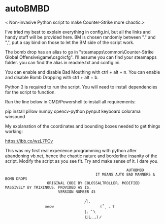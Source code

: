 # autoBMBD
< Non-invasive Python script to make Counter-Strike more chaotic.>


I've tried my best to explain everything in config.ini, but all the links and handy stuff will be provided here.
BM is chosen randomly between "." and ",", put a say bind on those to let the BM side of the script work.

The bomb drop has an alias to go in "steamapps\common\Counter-Strike Global Offensive\game\csgo\cfg". I'll assume you can find your steamapps folder. you can find the alias in readme.txt and config.ini.

You can enable and disable Bad Mouthing with ctrl + alt + n. You can enable and disable Bomb Dropping with ctrl + alt + b.

Python 3 is required to run the script. You will need to install dependencies for the script to function.

Run the line below in CMD/Powershell to install all requirements:



pip install pillow numpy opencv-python pynput keyboard colorama winsound



My explanation of the coordinates and bounding boxes needed to get things working:

https://ibb.co/wzL7FCv


This was my first real experience programming with python after abandoning vb.net, 
hence the chaotic nature and borderline insanity of the script.
Modify the script as you see fit. Try and make sense of it. I dare you.

                                                           AUTOBMBD                                                             
                                             IT MEANS AUTO BAD MANNERS & BOMB DROPS                                             
                       ORIGINAL CODE BY COLOSSALTROLLER. MODIFIED MASSIVELY BY TRIXINOUS. PROVIDED AS IS.                       
							VERSION NUMBER 45                           							 

										╱|、
					  meow   			       (˚ˎ 。7  
										|、˜〵          
										じしˍ,)ノ
